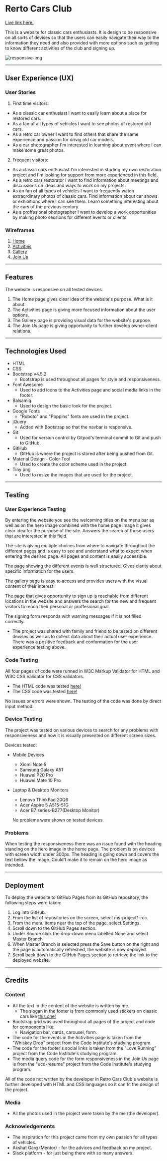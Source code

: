 # Rerto Cars Club

<!--- add links to all RCCs --->

[Live link here.](https://dimitar-4.github.io/ms-project1-rcc/) 

This is a website for classic cars enthusiasts. It is design to be responsive
on all sorts of devises so that the users can easily navigate their way to the
information they need and also provided with more options such as getting to
know different activities of the club and signing up.

![responsive-img](assets/responsive-img/responsive.PNG)

---


## User Experience (UX)
 
### User Stories

1. First time visitors:
 * As a classic car enthusiast I want to easily learn about a place for restored cars.
 * As a fan of all types of vehicles I want to see photos of restored old cars.
 * As a retro car owner I want to find others that share the same 
 experience and passion for drivig old car models.
 * As a car photographer I'm interested in learning about event where I can make 
 some great photos. 
 
2. Frequent visitors:
 * As a classic cars enthusiast I'm interested in starting my own restoration project 
 and I'm looking for support from more experienced in this field.
 * As a retro cars restorator I want to find information about meetings and discussions 
 on ideas and ways to work on my projects. 
 * As an fan of all types of vehicles I want to frequently watch extraordinary photos of 
 classic cars. Find information about car shows or exhibitions where I can see them. Learn something 
 interesting about the cars of the previous century.
 * As a proffesional photographer I want to develop a work opportunities by making photo sessions 
 for different events or clients.


### Wireframes

1. [Home](https://raw.githubusercontent.com/dimitar-4/ms-project1-rcc/37c393ade5338e0b037ffd57892d22f19331835f/assets/wireframes/home.png)
2. [Activities](https://raw.githubusercontent.com/dimitar-4/ms-project1-rcc/37c393ade5338e0b037ffd57892d22f19331835f/assets/wireframes/activities.png)
3. [Gallery](https://raw.githubusercontent.com/dimitar-4/ms-project1-rcc/37c393ade5338e0b037ffd57892d22f19331835f/assets/wireframes/gallery.png)
4. [Join Us](https://raw.githubusercontent.com/dimitar-4/ms-project1-rcc/37c393ade5338e0b037ffd57892d22f19331835f/assets/wireframes/join.png)

---
## Features

The website is responsive on all tested devices. 

1. The Home page gives clear idea of the website's purpose. What is it about.
2. The Activities page is giving more focused information about the user options.
3. The Gallery page is providing visual data for the website's purpose.
4. The Join Us page is giving opportunity to further develop owner-client relations.   


---
## Technologies Used

 - HTML
 - CSS
 - Bootstrap v4.5.2 
    * Bootstrap is used throughout all pages for style and responsiveness. 
 - Font Awesome 
    * Used to add icons to the Activities page and social media links in the footer.
 - Balsamiq 
    * Used to design the basic look for the project.
 - Google Fonts 
    * "Roboto" and "Poppins" fonts are used in the project.
 - jQuery 
    * Added with Bootstrap so that the navbar is responsive.
 - Git 
    * Used for version control by Gitpod's terminal commit to Git and push to GitHub.
 - GitHub 
    * GitHub is where the project is stored after being pushed from Git.
 - Material Design - Color Tool 
    * Used to create the color scheme used in the project.
 - Tiny png 
    * Used to resize the images that are used for the project.



---
## Testing

### User Experience Testing

By entering the website you see the welcoming titles on the menu bar as well as on the hero image 
combined with the home page image it gives clear idea for the purpose of the site. Answers the 
search of those users that are interested in this field.

The site is giving multiple choices from where to navigate throughout the different pages and is easy to see and understand what to 
expect when entering the desired page. All pages and content is easily accessible.

The page showing the different events is well structured. Gives clarity about specific information for the users.

The gallery page is easy to access and provides users with the visual content of their interest.

The page that gives opportunity to sign up is reachable from different locations in the website 
and answers the search for the new and frequent visitors to reach their personal or proffesional goal.

The signing form responds with warning messages if it is not filled correctly. 

* The project was shared with family and friend to be tested on different devises as well as to collect data 
about their actual user experience. There was a positive feedback and conformation for the user experience testing above.


### Code Testing

All four pages of code were runned in W3C Markup Validator for HTML and W3C CSS Validator for CSS validators.  

- The HTML code was tested [here!](https://validator.w3.org/)
- The CSS code was tested [here!](https://jigsaw.w3.org/css-validator/)

No issues or errors were shown. The testing of the code was done by direct input method.

### Device Testing

The project was tested on various devices to search for any problems with responsiveness 
and how it is visually presented on different screen sizes.

Devices tested:
- Mobile Devices
   * Xiomi Note 5
   * Samsung Galaxy A51
   * Huawei P20 Pro
   * Huawei Mate 10 Pro

- Laptop & Desktop Monitors
   * Lenovo ThinkPad 20Q6
   * Acer Aspire 5 A515-51G
   * Acer B7 series-B277(Desktop Monitor)

   No problems were shown on tested devices.

### Problems

When testing the responsiveness there was an issue found with the heading standing on the hero image in the home page.
The problem is on devices with screen width under 300px. The heading is going down and covers the text bellow the image.
Could't make it to remain on the hero image as intended.     

---
## Deployment

To deploy the website to GitHub Pages from its GitHub repository, the following steps were taken:

1. Log into GitHub.
2. From the list of repositories on the screen, select ms-project1-rcc.
3. From the menu items near the top of the page, select Settings.
4. Scroll down to the GitHub Pages section.
5. Under Source click the drop-down menu labelled None and select Master Branch 
6. When Master Branch is selected press the Save button on the right and the page is automatically refreshed, the website is now deployed.
7. Scroll back down to the GitHub Pages section to retrieve the link to the deployed website.

---
## Credits

### Content

- All the text in the content of the website is written by me.
   * The slogan in the footer is from commonly used stickers on classic cars like [this one!](https://s.cdnmpro.com/660674058/p/m/4/tablou-nothing-is-awesome-than-a-classic-car~6314.jpg)
- Bootstrap grid was used throughout all pages of the project and code for components like:
   * Navigation bar, cards, carousel, form.  
- The code for the events in the Activities page is taken from the "Whiskey Drop" project from the Code Institute's studying program.
- The code for the footer's social links is taken from the "Love Running" project from the Code Institute's studying program.
- The media query code for the form responsiveness in the Join Us page is from the "ucd-resume" project from the Code Institute's studying program.

All of the code not written by the developer in Retro Cars Club's website is further developed with HTML and CSS languages so it can fit the design of the project. 


### Media

* All the photos used in the project were taken by the me (the developer).

### Acknowledgements

* The inspiration for this project came from my own passion for all types of vehicles.
* Akshat Garg (Mentor) - for the advices and feedback on my project.
* Slack platform - for just being there with so many answers.
